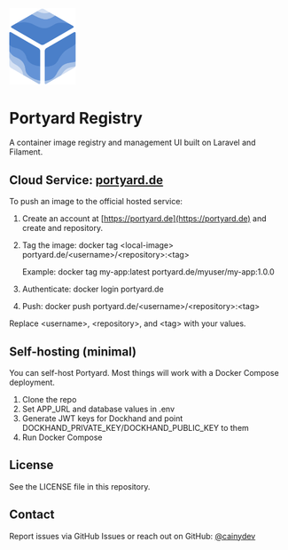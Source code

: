 <img src="resources/images/portyard_v2.png" alt="portyard" width="120">

# Portyard Registry

A container image registry and management UI built on Laravel and Filament.

## Cloud Service: [portyard.de](https://portyard.de)

To push an image to the official hosted service:

1. Create an account at [https://portyard.de](https://portyard.de) and create and repository.

2. Tag the image:
   docker tag \<local-image\> portyard.de/\<username\>/\<repository\>:\<tag\>

   Example:
   docker tag my-app:latest portyard.de/myuser/my-app:1.0.0

3. Authenticate:
   docker login portyard.de

4. Push:
   docker push portyard.de/\<username\>/\<repository\>:\<tag\>

Replace \<username\>, \<repository\>, and \<tag\> with your values.

## Self-hosting (minimal)

You can self-host Portyard. Most things will work with a Docker Compose deployment.
1. Clone the repo
2. Set APP_URL and database values in .env
3. Generate JWT keys for Dockhand and point DOCKHAND_PRIVATE_KEY/DOCKHAND_PUBLIC_KEY to them
4. Run Docker Compose

## License

See the LICENSE file in this repository.

## Contact

Report issues via GitHub Issues or reach out on GitHub: [@cainydev](https://github.com/cainydev)
